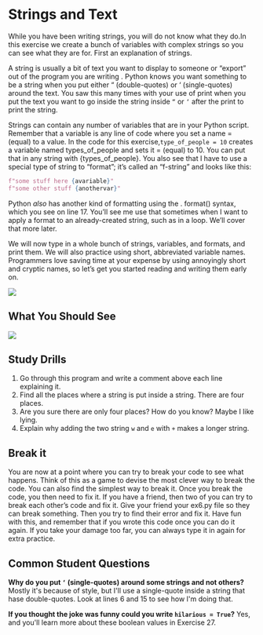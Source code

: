# Strings and Text

While you have been writing strings, you will do not know what they do.In this exercise we create a bunch of variables with complex strings so you can see what they are for. First an explanation of strings.

A string is usually a bit of text you want to display to someone or “export” out of the program you are writing . Python knows you want something to be a string when you put either “ (double-quotes) or ‘ (single-quotes) around the text. You saw this many times with your use of print when you put the text you want to go inside the string inside `“` or `‘` after the print to print the string.

Strings can contain any number of variables that are  in your Python script. Remember that a variable is any line of code where you set a name = (equal) to a value. In the code for this exercise,`type_of_people = 10` creates a variable named types_of_people and sets it = (equal) to 10. You can put that in any string with {types_of_people}. You also see that I have to use a special type of string to “format”; it’s called an “f-string” and looks like this:

````python
f"some stuff here {avariable}"
f"some other stuff {anothervar}"
````

Python *also* has another kind of formatting using the . format() syntax, which you see on line 17. You’ll see me use that sometimes when I want to apply a format to an already-created string, such as in a loop. We’ll cover that more later.

We will now type in a whole bunch of strings, variables, and formats, and print them. We will also practice using short, abbreviated variable names. Programmers love saving time at your expense by using annoyingly short and cryptic names, so let’s get you started reading and writing them early on.

![](D:\MyNoteBook\Learn-Python3-The-Hard-Way\images\ex6_demo.png)

## What You Should See

![](D:\MyNoteBook\Learn-Python3-The-Hard-Way\images\ex6_demo_output.png)

## Study Drills

1. Go through this program and write a comment above each line explaining it.
2. Find all the places where a string is put inside a string. There are four places.
3. Are you sure there are only four places? How do you know? Maybe I like lying.
4. Explain why adding the two string `w` and `e` with `+` makes a longer string.

## Break it 

You are now at a point where you can try to break your code to see what happens. Think of this as a game to devise the most clever way to break the code. You can also find the simplest way to break it. Once you break the code, you then need to fix it. If you have a friend, then two of you can try to break each other’s code and fix it. Give your friend your ex6.py file so they can break something. Then you try to find their error and fix it. Have fun with this, and remember that if you wrote this code once you can do it again. If you take your damage too far, you can always type it in again for extra practice.

## Common Student Questions

**Why do you put `‘` (single-quotes) around some strings and not others?** Mostly it's because of style, but I'll use a single-quote inside a string that hase double-quotes. Look at lines 6 and 15 to see how I'm doing that. 

**If you thought the joke was funny could you write `hilarious = True`?** Yes, and you'll learn more about these boolean values in Exercise 27.

